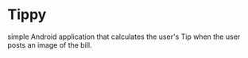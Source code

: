 # Tippy 
simple Android application that calculates the user's Tip when the user posts an image of the bill.
